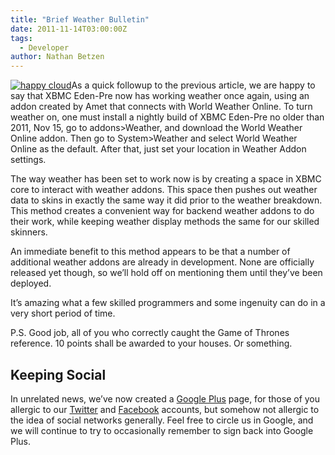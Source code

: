 ```yaml
---
title: "Brief Weather Bulletin"
date: 2011-11-14T03:00:00Z
tags:
  - Developer
author: Nathan Betzen
---
```


[![happy cloud](/images/blog/happy_cloud.jpeg "happy cloud")](/images/blog/happy_cloud.jpeg)As a quick followup to the previous article, we are happy to say that XBMC Eden-Pre now has working weather once again, using an addon created by Amet that connects with World Weather Online. To turn weather on, one must install a nightly build of XBMC Eden-Pre no older than 2011, Nov 15, go to addons\>Weather, and download the World Weather Online addon. Then go to System\>Weather and select World Weather Online as the default. After that, just set your location in Weather Addon settings.

The way weather has been set to work now is by creating a space in XBMC core to interact with weather addons. This space then pushes out weather data to skins in exactly the same way it did prior to the weather breakdown. This method creates a convenient way for backend weather addons to do their work, while keeping weather display methods the same for our skilled skinners.

An immediate benefit to this method appears to be that a number of additional weather addons are already in development. None are officially released yet though, so we’ll hold off on mentioning them until they’ve been deployed.

It’s amazing what a few skilled programmers and some ingenuity can do in a very short period of time.

P.S. Good job, all of you who correctly caught the Game of Thrones reference. 10 points shall be awarded to your houses. Or something.

## Keeping Social

In unrelated news, we’ve now created a [Google Plus](https://plus.google.com/b/102926840947534443602/102926840947534443602/posts "XBMC on Google Plus") page, for those of you allergic to our [Twitter](https://twitter.com/ "XBMC on Twitter") and [Facebook](https://www.facebook.com/XBMC "XBMC on Facebook") accounts, but somehow not allergic to the idea of social networks generally. Feel free to circle us in Google, and we will continue to try to occasionally remember to sign back into Google Plus.
